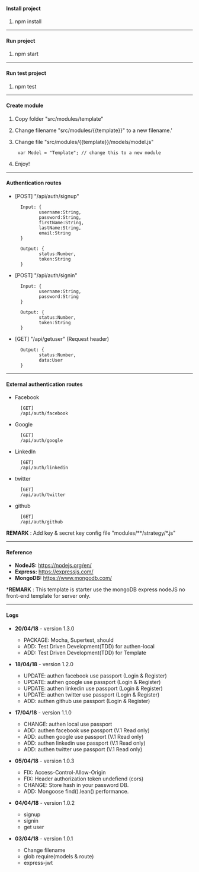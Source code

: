 #### Install project

1. npm install

------

#### Run project

1. npm start

------

#### Run test project

1. npm test

------

#### Create module

1. Copy folder "src/modules/template"

2. Change filename "src/modules/{{template}}" to a new filename.'

3. Change file "src/modules/{{template}}/models/model.js"


        var Model = "Template"; // change this to a new module

4. Enjoy!

------


#### Authentication routes


- [POST] "/api/auth/signup"

    	Input: {
			   username:String,
			   password:String,
			   firstName:String,
			   lastName:String,
			   email:String               
    	}

    	Output: {
			   status:Number,
			   token:String 
    	}

  

- [POST] "/api/auth/signin"

    	Input: {
			   username:String,
			   password:String         
    	}

    	Output: {
			   status:Number,
			   token:String 
    	}

- [GET] "/api/getuser" (Request header)

    	Output: {
			   status:Number,
			   data:User 
    	}

------

#### External authentication routes

- Facebook

		[GET]
		/api/auth/facebook

- Google

		[GET]
		/api/auth/google

- LinkedIn

		[GET]
		/api/auth/linkedin

- twitter

		[GET]
		/api/auth/twitter

- github

		[GET]
		/api/auth/github


		
**REMARK**  : Add key & secret key config file "modules/**/strategy/*.js"

------

#### Reference

- **NodeJS:** https://nodejs.org/en/
- **Express:** https://expressjs.com/
- **MongoDB:** https://www.mongodb.com/

***REMARK** : This template is starter use the mongoDB express nodeJS no front-end template for server only.


------

#### Logs

- **20/04/18**  - version 1.3.0
    - PACKAGE: Mocha, Supertest, should
    - ADD: Test Driven Development(TDD) for authen-local
    - ADD: Test Driven Development(TDD) for Template

- **18/04/18**  - version 1.2.0
    - UPDATE: authen facebook use passport (Login & Register)
    - UPDATE: authen google use passport (Login & Register)
    - UPDATE: authen linkedin use passport (Login & Register)
    - UPDATE: authen twitter use passport (Login & Register)
    - ADD: authen github use passport (Login & Register)

- **17/04/18**  - version 1.1.0
    - CHANGE: authen local use passport
    - ADD: authen facebook use passport (V.1 Read only)
    - ADD: authen google use passport (V.1 Read only)
    - ADD: authen linkedin use passport (V.1 Read only)
    - ADD: authen twitter use passport (V.1 Read only)

- **05/04/18**  - version 1.0.3
    - FIX: Access-Control-Allow-Origin
    - FIX: Header authorization token undefiend (cors)
    - CHANGE: Store hash in your password DB.
    - ADD: Mongoose find().lean() performance.
	
- **04/04/18**  - version 1.0.2
    - signup
    - signin
    - get user
	
- **03/04/18**  - version 1.0.1
    - Change filename
    - glob require(models & route)
    - express-jwt